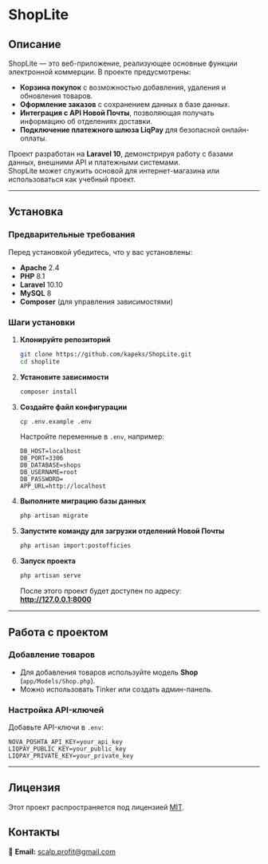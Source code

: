 # ShopLite

## Описание

ShopLite — это веб-приложение, реализующее основные функции электронной коммерции. В проекте предусмотрены:

- **Корзина покупок** с возможностью добавления, удаления и обновления товаров.
- **Оформление заказов** с сохранением данных в базе данных.
- **Интеграция с API Новой Почты**, позволяющая получать информацию об отделениях доставки.
- **Подключение платежного шлюза LiqPay** для безопасной онлайн-оплаты.

Проект разработан на **Laravel 10**, демонстрируя работу с базами данных, внешними API и платежными системами.  
ShopLite может служить основой для интернет-магазина или использоваться как учебный проект.

---

## Установка

### Предварительные требования

Перед установкой убедитесь, что у вас установлены:

- **Apache** 2.4
- **PHP** 8.1
- **Laravel** 10.10
- **MySQL** 8
- **Composer** (для управления зависимостями)

### Шаги установки

1. **Клонируйте репозиторий**  
   ```bash
   git clone https://github.com/kapeks/ShopLite.git
   cd shoplite
   ```

2. **Установите зависимости**  
   ```bash
   composer install
   ```

3. **Создайте файл конфигурации**  
   ```bash
   cp .env.example .env
   ```
   Настройте переменные в `.env`, например:
   ```
   DB_HOST=localhost
   DB_PORT=3306
   DB_DATABASE=shops
   DB_USERNAME=root
   DB_PASSWORD=
   APP_URL=http://localhost
   ```

4. **Выполните миграцию базы данных**  
   ```bash
   php artisan migrate
   ```

5. **Запустите команду для загрузки отделений Новой Почты**  
   ```bash
   php artisan import:postofficies
   ```

6. **Запуск проекта**  
   ```bash
   php artisan serve
   ```
   После этого проект будет доступен по адресу:  
   **http://127.0.0.1:8000**

---

## Работа с проектом

### Добавление товаров

- Для добавления товаров используйте модель **Shop** (`app/Models/Shop.php`).
- Можно использовать Tinker или создать админ-панель.

### Настройка API-ключей

Добавьте API-ключи в `.env`:

```
NOVA_POSHTA_API_KEY=your_api_key
LIQPAY_PUBLIC_KEY=your_public_key
LIQPAY_PRIVATE_KEY=your_private_key
```

---

## Лицензия

Этот проект распространяется под лицензией [MIT](LICENSE).

## Контакты

📧 **Email:** scalp.profit@gmail.com


